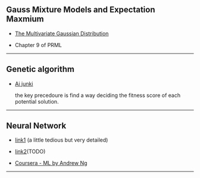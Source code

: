 ## Gauss Mixture Models and Expectation Maxmium

* [<font size="">The Multivariate Gaussian Distribution</font>](http://cs229.stanford.edu/section/gaussians.pdf)

* Chapter 9 of PRML

------------------------

## Genetic algorithm

* [Ai junki](http://www.ai-junkie.com/ga/intro/gat1.html)

    the key precedoure is find a way deciding the fitness score of each potential solution.

------------------------

## Neural Network

* [link1](http://neuralnetworksanddeeplearning.com/chap1.html#complete_zero) (a little tedious but very detailed)

* [link2](https://www.zybuluo.com/hanbingtao/note/476663)(TODO)

* [Coursera - ML by Andrew Ng](https://www.coursera.org/learn/machine-learning?authMode=login)

------------------------
